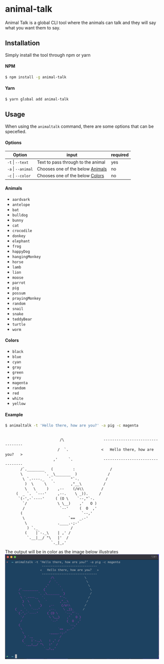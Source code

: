 # animal-talk

Animal Talk is a global CLI tool where the animals can talk and they will say what you want them to say.

## Installation

Simply install the tool through npm or yarn

#### NPM

```bash
$ npm install -g animal-talk
```

#### Yarn

```bash
$ yarn global add animal-talk
```

## Usage

When using the `animaltalk` command, there are some options that can be specefied.

#### Options

| Option             | input                                        | required |
| ------------------ | -------------------------------------------- | -------- |
| `-t` \| `--text`   | Text to pass through to the animal           | yes      |
| `-a` \| `--animal` | Chooses one of the below [Animals](#Animals) | no       |
| `-c` \| `--color`  | Chooses one of the below [Colors](#Colors)   | no       |

#### Animals

- `aardvark`
- `antelope`
- `bat`
- `bulldog`
- `bunny`
- `cat`
- `crocodile`
- `donkey`
- `elephant`
- `frog`
- `happyDog`
- `hangingMonkey`
- `horse`
- `lamb`
- `lion`
- `moose`
- `parrot`
- `pig`
- `possum`
- `prayingMonkey`
- `random`
- `snail`
- `snake`
- `teddyBear`
- `turtle`
- `worm`

#### Colors

- `black`
- `blue`
- `cyan`
- `gray`
- `green`
- `grey`
- `magenta`
- `random`
- `red`
- `white`
- `yellow`

#### Example

```bash
$ animaltalk -t 'Hello there, how are you?' -a pig -c magenta
```

```

                         /\                  ---------------------------------
                        /  `.               <   Hello there, how are you?   >
                      ,'     `.              ---------------------------------
       /`.________   (         :                /
       \          `. _\_______  )              /
        \ `.----._  `.        "`-.            /
         )  \     \   `       ,"__\          /
         \   \     )    ,--    (/o\\        /
     (  _ `.  `---'     ,--.    \ _)).     /
      `(-',-`----'     ( (O \    `--,"`-.
        `/              \ \__)    ,'   O )
        /                `--'     (  O  ,'
       (                           `--,'
        \                    `==  _.-'
         \              .____.-;-'
          ) `._               /
         (    |`-._\    | ,' /
          `.__|__/ "\   |'  /
                     `._|_,'
```

The output will be in color as the image below illustrates
![Output example](./docs/output.png)
